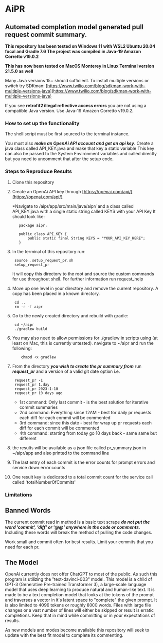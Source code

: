 # AiPR
## Automated completion model generated pull request commit summary.


**This repository has been tested on Windows 11 with WSL2 Ubuntu 20.04 focal and Gradle 7.6
The project was compiled in Java-19 Amazon Corretto v19.0.2**

**This has now been tested on MacOS Monterey in Linux Terminal version 21.5.0 as well**

Many Java versions 15+ should sufficient. To install multiple versions or switch try SDKman:
[https://www.twilio.com/blog/sdkman-work-with-multiple-versions-java](https://www.twilio.com/blog/sdkman-work-with-multiple-versions-java)

If you see **retrofit2 illegal reflective access errors** you are not using a compatible Java version. Use Java-19 Amazon Corretto v19.0.2.

### How to set up the functionality
The shell script must be first sourced to the terminal instance.


You must also **_make an OpenAi API account and get an api key_**. Create a java class called API_KEY.java and make that key a static variable
This key can also be passed to the System Environment variables and called directly but you need to uncomment that after the setup code.

### Steps to Reproduce Results
1. Clone this repository
2. Create an OpenAi API key through [https://openai.com/api/](https://openai.com/api/)

    *Navigate to /aipr/app/src/main/java/aipr/ and a class called API_KEY.java with a single static string called KEYS with your API Key
      It should look like:

          package aipr;

          public class API_KEY {
              public static final String KEYS = "YOUR_API_KEY_HERE";
          }

3. In the terminal of this repository run:

        source .setup_request_pr.sh
        setup_request_pr
   
    It will copy this directory to the root and source the custom commands for use throughout shell.
    For further information run request_help
        
4. Move up one level in your directory and remove the current repository. A copy has been placed in a known directory.

        cd ..
        rm -r -f aipr

5. Go to the newly created directory and rebuild with gradle:
        
        cd ~/aipr
        ./gradlew build

6. You may also need to allow permissions for ./gradlew in scripts using (at least on Mac, this is currently untested).
   navigate to ~/aipr and run the following:
        
           chmod +x gradlew

7. From the directory **_you wish to create the pr summary from_** run **_request_pr_** and a version of a valid git date option i.e.

        request_pr -1 
        request_pr 1.day
        request_pr 2023-1-10
        request_pr 10 days ago

   * 1st command: Only last commit - is the best solution for iterative commit summaries
   * 2nd command: Everything since 12AM - best for daily pr requests each diff for each commit will be commented
   * 3rd command: since this date - best for wrap up pr requests each diff for each commit will be commented
   * 4th command: starting from today go 10 days back - same same but different

8. the results will be available as a json file called pr_summary.json in ~/aipr/app and also printed to the command line
9. The last entry of each commit is the error counts for prompt errors and service down error counts
10. One result key is dedicated to a total commit count for the service call called 'totalNumberOfCommits'

### Limitations

## Banned Words
The current commit read in method is a basic text scrape **_do not put the word 'commit', 'diff' or '@@' anywhere in the code or comments_**.
Including these words will break the method of pulling the code changes.

Work small and commit often for best results. Limit your commits that you need for each pr.

## The Model
OpenAi currently does not offer ChatGPT to most of the public. As such this program is utilizing the "text-davinci-003" model.
This model is a child of GPT-3 (Generative Pre-trained Transformer 3), a large-scale language model that uses deep learning to produce natural and human-like text.
It is made to be a text completion model that looks at the tokens of the prompt and traverses a vector in it's latent space to
"complete" the given prompt. It is also limited to 4096 tokens or roughly 8000 words. Files with large file changes or a vast number
of lines will either be skipped or result is erratic completions. Keep that in mind while committing or in your expectations of results.

As new models and modes become available this repository will seek to update with the best fit model to complete its commenting.